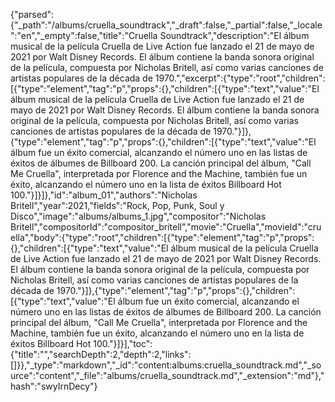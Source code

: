 {"parsed":{"_path":"/albums/cruella_soundtrack","_draft":false,"_partial":false,"_locale":"en","_empty":false,"title":"Cruella Soundtrack","description":"El álbum musical de la película Cruella de Live Action fue lanzado el 21 de mayo de 2021 por Walt Disney Records. El álbum contiene la banda sonora original de la película, compuesta por Nicholas Britell, así como varias canciones de artistas populares de la década de 1970.","excerpt":{"type":"root","children":[{"type":"element","tag":"p","props":{},"children":[{"type":"text","value":"El álbum musical de la película Cruella de Live Action fue lanzado el 21 de mayo de 2021 por Walt Disney Records. El álbum contiene la banda sonora original de la película, compuesta por Nicholas Britell, así como varias canciones de artistas populares de la década de 1970."}]},{"type":"element","tag":"p","props":{},"children":[{"type":"text","value":"El álbum fue un éxito comercial, alcanzando el número uno en las listas de éxitos de álbumes de Billboard 200. La canción principal del álbum, \"Call Me Cruella\", interpretada por Florence and the Machine, también fue un éxito, alcanzando el número uno en la lista de éxitos Billboard Hot 100."}]}]},"id":"album_01","authors":"Nicholas Britell","year":2021,"fields":"Rock, Pop, Punk, Soul y Disco","image":"albums/albums_1.jpg","compositor":"Nicholas Britell","compositorId":"compositor_britell","movie":"Cruella","movieId":"cruella","body":{"type":"root","children":[{"type":"element","tag":"p","props":{},"children":[{"type":"text","value":"El álbum musical de la película Cruella de Live Action fue lanzado el 21 de mayo de 2021 por Walt Disney Records. El álbum contiene la banda sonora original de la película, compuesta por Nicholas Britell, así como varias canciones de artistas populares de la década de 1970."}]},{"type":"element","tag":"p","props":{},"children":[{"type":"text","value":"El álbum fue un éxito comercial, alcanzando el número uno en las listas de éxitos de álbumes de Billboard 200. La canción principal del álbum, \"Call Me Cruella\", interpretada por Florence and the Machine, también fue un éxito, alcanzando el número uno en la lista de éxitos Billboard Hot 100."}]}],"toc":{"title":"","searchDepth":2,"depth":2,"links":[]}},"_type":"markdown","_id":"content:albums:cruella_soundtrack.md","_source":"content","_file":"albums/cruella_soundtrack.md","_extension":"md"},"hash":"swyIrnDecy"}
